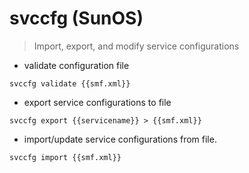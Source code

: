 # svccfg (SunOS)

> Import, export, and modify service configurations

- validate configuration file

`svccfg validate {{smf.xml}}`

- export service configurations to file

`svccfg export {{servicename}} > {{smf.xml}}`

- import/update service configurations from file.

`svccfg import {{smf.xml}}`
